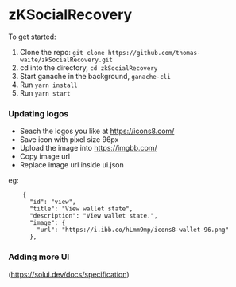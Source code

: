 # zKSocialRecovery

To get started:
1) Clone the repo: `git clone https://github.com/thomas-waite/zkSocialRecovery.git`
2) cd into the directory, `cd zkSocialRecovery`
3) Start ganache in the background, `ganache-cli`
4) Run `yarn install`
5) Run `yarn start`


### Updating logos

- Seach the logos you like at https://icons8.com/
- Save icon with pixel size 96px
- Upload the image into https://imgbb.com/
- Copy image url 
- Replace image url inside ui.json

eg:

```
    {
      "id": "view",
      "title": "View wallet state",
      "description": "View wallet state.",
      "image": {
        "url": "https://i.ibb.co/hLmm9mp/icons8-wallet-96.png"
      },
```

### Adding more UI

(https://solui.dev/docs/specification)
